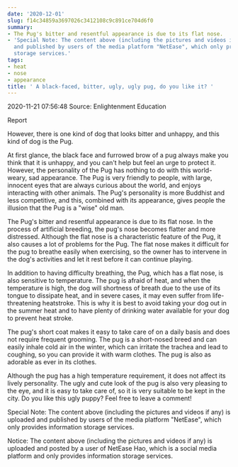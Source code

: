 ```yaml
---
date: '2020-12-01'
slug: f14c34859a3697026c3412108c9c891ce704d6f0
summary:
- The Pug's bitter and resentful appearance is due to its flat nose.
- 'Special Note: The content above (including the pictures and videos if any) is uploaded
  and published by users of the media platform "NetEase", which only provides information
  storage services.'
tags:
- heat
- nose
- appearance
title: ' A black-faced, bitter, ugly, ugly pug, do you like it? '
---
```


 2020-11-21 07:56:48 Source: Enlightenment Education

Report

However, there is one kind of dog that looks bitter and unhappy, and this kind of dog is the Pug.

  

At first glance, the black face and furrowed brow of a pug always make you think that it is unhappy, and you can't help but feel an urge to protect it. However, the personality of the Pug has nothing to do with this world-weary, sad appearance. The Pug is very friendly to people, with large, innocent eyes that are always curious about the world, and enjoys interacting with other animals. The Pug's personality is more Buddhist and less competitive, and this, combined with its appearance, gives people the illusion that the Pug is a "wise" old man.

  

The Pug's bitter and resentful appearance is due to its flat nose. In the process of artificial breeding, the pug's nose becomes flatter and more distressed. Although the flat nose is a characteristic feature of the Pug, it also causes a lot of problems for the Pug. The flat nose makes it difficult for the pug to breathe easily when exercising, so the owner has to intervene in the dog's activities and let it rest before it can continue playing.

  

In addition to having difficulty breathing, the Pug, which has a flat nose, is also sensitive to temperature. The pug is afraid of heat, and when the temperature is high, the dog will shortness of breath due to the use of its tongue to dissipate heat, and in severe cases, it may even suffer from life-threatening heatstroke. This is why it is best to avoid taking your dog out in the summer heat and to have plenty of drinking water available for your dog to prevent heat stroke.

  

The pug's short coat makes it easy to take care of on a daily basis and does not require frequent grooming. The pug is a short-nosed breed and can easily inhale cold air in the winter, which can irritate the trachea and lead to coughing, so you can provide it with warm clothes. The pug is also as adorable as ever in its clothes.

  

Although the pug has a high temperature requirement, it does not affect its lively personality. The ugly and cute look of the pug is also very pleasing to the eye, and it is easy to take care of, so it is very suitable to be kept in the city. Do you like this ugly puppy? Feel free to leave a comment!

Special Note: The content above (including the pictures and videos if any) is uploaded and published by users of the media platform "NetEase", which only provides information storage services.

Notice: The content above (including the pictures and videos if any) is
uploaded and posted by a user of NetEase Hao, which is a social media platform
and only provides information storage services.

 
        